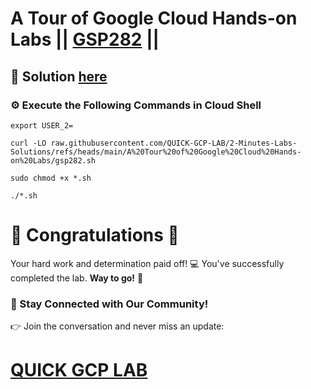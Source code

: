 # A Tour of Google Cloud Hands-on Labs || [GSP282](https://www.cloudskillsboost.google/focuses/2794?parent=catalog) ||

## 🔑 Solution [here](https://youtu.be/)

### ⚙️ Execute the Following Commands in Cloud Shell

```
export USER_2=
```
```
curl -LO raw.githubusercontent.com/QUICK-GCP-LAB/2-Minutes-Labs-Solutions/refs/heads/main/A%20Tour%20of%20Google%20Cloud%20Hands-on%20Labs/gsp282.sh

sudo chmod +x *.sh

./*.sh
```
# 🎉 Congratulations 🎉 

Your hard work and determination paid off! 💻
You've successfully completed the lab. **Way to go!** 🚀

### 💬 Stay Connected with Our Community!

👉 Join the conversation and never miss an update:

# [QUICK GCP LAB](https://www.youtube.com/@techgurukm)
